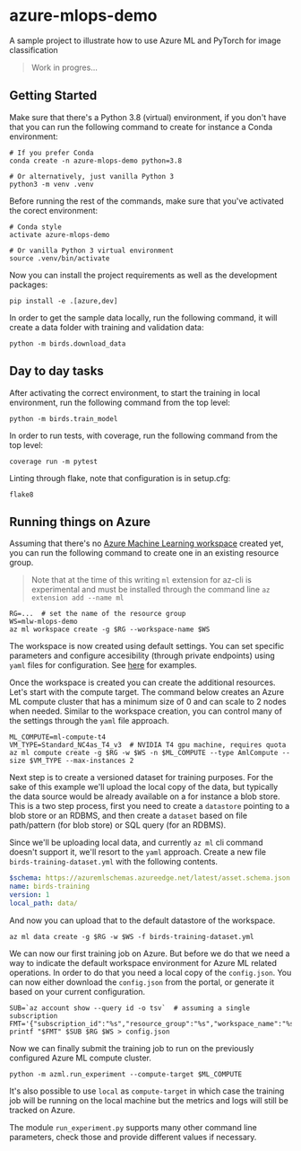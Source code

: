 # azure-mlops-demo

A sample project to illustrate how to use Azure ML and PyTorch for image classification

> Work in progres...

## Getting Started

Make sure that there's a Python 3.8 (virtual) environment, if you don't have that you can run the following command to create for instance a Conda environment:

```shell
# If you prefer Conda
conda create -n azure-mlops-demo python=3.8 

# Or alternatively, just vanilla Python 3
python3 -m venv .venv
```

Before running the rest of the commands, make sure that you've activated the corect environment:

```shell
# Conda style
activate azure-mlops-demo

# Or vanilla Python 3 virtual environment
source .venv/bin/activate
```

Now you can install the project requirements as well as the development packages:

```shell
pip install -e .[azure,dev]
```

In order to get the sample data locally, run the following command, it will create a data folder with training and validation data:

```shell
python -m birds.download_data
```

## Day to day tasks

After activating the correct environment, to start the training in local environment, run the following command from the top level:

```shell
python -m birds.train_model
```

In order to run tests, with coverage, run the following command from the top level:

```shell
coverage run -m pytest
```

Linting through flake, note that configuration is in setup.cfg:

```shell
flake8
```

## Running things on Azure

Assuming that there's no [Azure Machine Learning workspace](https://docs.microsoft.com/en-us/azure/machine-learning/concept-workspace) created yet, you can run the following command to create one in an existing resource group.

> Note that at the time of this writing `ml` extension for az-cli is experimental and must be installed through the command line `az extension add --name ml`

```shell
RG=...  # set the name of the resource group
WS=mlw-mlops-demo
az ml workspace create -g $RG --workspace-name $WS
```

The workspace is now created using default settings. You can set specific parameters and configure accesibility (through private endpoints) using `yaml` files for configuration. See [here](https://github.com/Azure/azureml-examples/tree/main/cli) for examples.

Once the workspace is created you can create the additional resources. Let's start with the compute target. The command below creates an Azure ML compute cluster that has a minimum size of 0 and can scale to 2 nodes when needed. Similar to the workspace creation, you can control many of the settings through the `yaml` file approach.

```shell
ML_COMPUTE=ml-compute-t4
VM_TYPE=Standard_NC4as_T4_v3  # NVIDIA T4 gpu machine, requires quota
az ml compute create -g $RG -w $WS -n $ML_COMPUTE --type AmlCompute --size $VM_TYPE --max-instances 2
```

Next step is to create a versioned dataset for training purposes. For the sake of this example we'll upload the local copy of the data, but typically the data source would be already available on a for instance a blob store. This is a two step process, first you need to create a `datastore` pointing to a blob store or an RDBMS, and then create a `dataset` based on file path/pattern (for blob store) or SQL query (for an RDBMS).

Since we'll be uploading local data, and currently `az ml` cli command doesn't support it, we'll resort to the `yaml` approach. Create a new file `birds-training-dataset.yml` with the following contents.

```yml
$schema: https://azuremlschemas.azureedge.net/latest/asset.schema.json
name: birds-training
version: 1
local_path: data/
```

And now you can upload that to the default datastore of the workspace.

```shell
az ml data create -g $RG -w $WS -f birds-training-dataset.yml
```

We can now our first training job on Azure. But before we do that we need a way to indicate the default workspace environment for Azure ML related operations. In order to do that you need a local copy of the `config.json`. You can now either download the `config.json` from the portal, or generate it based on your current configuration.

```shell
SUB=`az account show --query id -o tsv`  # assuming a single subscription
FMT='{"subscription_id":"%s","resource_group":"%s","workspace_name":"%s"}'
printf "$FMT" $SUB $RG $WS > config.json
```

Now we can finally submit the training job to run on the previously configured Azure ML compute cluster.

```shell
python -m azml.run_experiment --compute-target $ML_COMPUTE
```

It's also possible to use `local` as `compute-target` in which case the training job will be running on the local machine but the metrics and logs will still be tracked on Azure.

The module `run_experiment.py` supports many other command line parameters, check those and provide different values if necessary.
